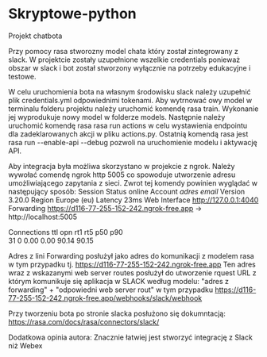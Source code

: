 # Skryptowe-python

Projekt chatbota

Przy pomocy rasa stworozny model chata który został zintegrowany z slack.
W projektcie zostały uzupełnione wszelkie credentials ponieważ obszar w slack i bot został stworzony wyłącznie na potrzeby edukacyjne i testowe.

W celu uruchomienia bota na własnym środowisku slack należy uzupełnić plik credentials.yml odpowiednimi tokenami.
Aby wytrnować owy model w terminalu folderu projektu należy uruchomić komendę rasa train.
Wykonanie jej wyprodukuje nowy model w folderze models.
Następnie należy uruchomić komendę rasa rasa run actions w celu wystawienia endpointu dla zadeklarowanych akcji w pliku actions.py.
Ostatnią komendą rasa jest rasa run --enable-api --debug pozwoli na uruchomienie modelu i aktywację API. 

Aby integracja była możliwa skorzystano w projekcie z ngrok.
Należy wywołać comendę ngrok http 5005 co spowoduje utworzenie adresu umożliwiającego zapytania z sieci.
Zwrot tej komendy powinien wyglądać w następujący sposób:
Session Status                online
Account                       *adres email*
Version                       3.20.0
Region                        Europe (eu)
Latency                       23ms
Web Interface                 http://127.0.0.1:4040
Forwarding                    https://d116-77-255-152-242.ngrok-free.app -> http://localhost:5005

Connections                   ttl     opn     rt1     rt5     p50     p90     
                              31      0       0.00    0.00    90.14   90.15   

Adres z lini Forwarding posłużył jako adres do komunikacji z modelem rasa w tym przypadku tj. https://d116-77-255-152-242.ngrok-free.app
Ten adres wraz z wskazanymi web server routes posłużył do utworzenie rquest URL z którym komunikuje się aplikacja w SLACK według modelu: "adres z forwarding" + "odpowiedni web server rout" w tym przypadku https://d116-77-255-152-242.ngrok-free.app/webhooks/slack/webhook

Przy tworzeniu bota po stronie slacka posłużono się dokumntacją:
https://rasa.com/docs/rasa/connectors/slack/

Dodatkowa opinia autora:
Znacznie łatwiej jest stworzyć integrację z Slack niż Webex
